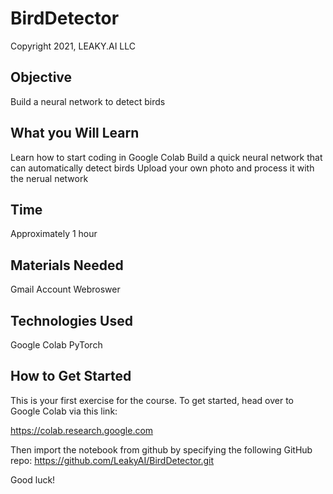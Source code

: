 # BirdDetector

Copyright 2021, LEAKY.AI LLC

## Objective
Build a neural network to detect birds

## What you Will Learn
Learn how to start coding in Google Colab
Build a quick neural network that can automatically detect birds
Upload your own photo and process it with the nerual network

## Time
Approximately 1 hour

## Materials Needed
Gmail Account
Webroswer

## Technologies Used
Google Colab
PyTorch

## How to Get Started

This is your first exercise for the course.   To get started, head over to Google Colab via this link:

https://colab.research.google.com

Then import the notebook from github by specifying the following GitHub repo:
https://github.com/LeakyAI/BirdDetector.git

Good luck!